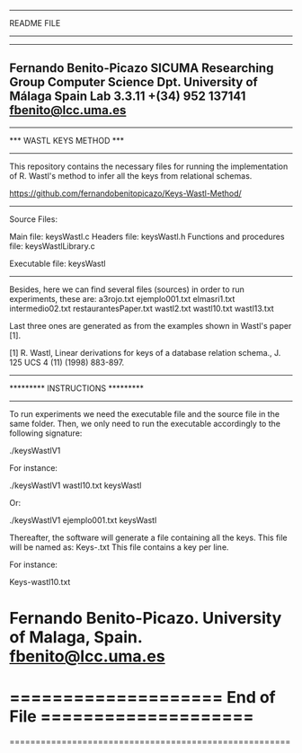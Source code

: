 ***********
README FILE
***********

---------------------------------
Fernando Benito-Picazo
SICUMA Researching Group
Computer Science Dpt.
University of Málaga
Spain
Lab 3.3.11
+(34) 952 137141
fbenito@lcc.uma.es
---------------------------------

*************************
*** WASTL KEYS METHOD ***
*************************

This repository contains the necessary files for running the implementation of R. Wastl's method to infer all the keys from relational schemas.

https://github.com/fernandobenitopicazo/Keys-Wastl-Method/

-------------------------

Source Files:

Main file: keysWastl.c
Headers file: keysWastl.h
Functions and procedures file: keysWastlLibrary.c

Executable file: keysWastl

--------------------------

Besides, here we can find several files (sources) in order to run experiments, these are:
a3rojo.txt
ejemplo001.txt
elmasri1.txt
intermedio02.txt
restaurantesPaper.txt
wastl2.txt
wastl10.txt
wastl13.txt

Last three ones are generated as from the examples shown in Wastl's paper [1].

[1] R. Wastl, Linear derivations for keys of a database relation schema., J. 125 UCS 4 (11) (1998) 883-897.



********************************
********* INSTRUCTIONS *********
********************************

To run experiments we need the executable file and the source file in the same folder. Then, we only need to run the executable accordingly to the following signature:

./keysWastlV1 <DependenciesFileName> <MethodName> 

For instance:

./keysWastlV1 wastl10.txt keysWastl 

Or:

./keysWastlV1 ejemplo001.txt keysWastl


Thereafter, the software will generate a file containing all the keys. This file will be named as: Keys-<name of source>.txt This file contains a key per line.

For instance:

Keys-wastl10.txt




Fernando Benito-Picazo. University of Malaga, Spain.
fbenito@lcc.uma.es
======================================================

==================== End of File ====================
=
======================================================

